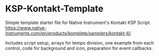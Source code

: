 # KSP-Kontakt-Template
Simple template starter file for Native Instrument's Kontakt KSP Script.
https://www.native-instruments.com/en/products/komplete/samplers/kontakt-6/

Includes script setup, arrays for tempo division, one example from each control, code for background and icon, preparation for event callbacks.
